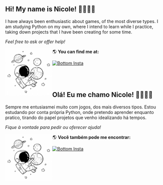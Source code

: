 


## Hi! My name is Nicole! 👋🏾✌🏾

I have always been enthusiastic about games, of the most diverse types. I am studying Python on my own, where I intend to learn while I practice, taking down projects that I have been creating for some time.

*Feel free to ask or offer help!*

🌎 **You can find me at:** <img align="left" width="150" height="150" src="https://github.com/Nicduso/Nicduso/blob/main/images/astronauta.jpg?raw=true">

[![Bottom    Insta](https://dabuttonfactory.com/button.png?t=Instagram&f=Calibri-Bold&ts=18&tc=fff&hp=45&vp=20&w=100&h=50&c=round&bgt=gradient&bgc=f0f&ebgc=a64d79&bs=1&bc=999)    ](https://www.instagram.com/nicduso/)
<br>
<br>
<br>
<br>
## Olá! Eu me chamo Nicole! 👋🏾✌🏾

Sempre me entusiasmei muito com jogos, dos mais diversos tipos.
Estou estudando por conta própria Python, onde pretendo aprender enquanto pratico, tirando do papel projetos que venho idealizando há tempos.

*Fique à vontade para pedir ou oferecer ajuda!*

🌎 **Você também pode me encontrar:** <img align="left" width="150" height="150" src="https://github.com/Nicduso/Nicduso/blob/main/images/astronauta.jpg?raw=true">

[![Bottom    Insta](https://dabuttonfactory.com/button.png?t=Instagram&f=Calibri-Bold&ts=18&tc=fff&hp=45&vp=20&w=100&h=50&c=round&bgt=gradient&bgc=f0f&ebgc=a64d79&bs=1&bc=999)    ](https://www.instagram.com/nicduso/)

